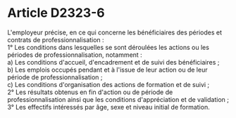 # Article D2323-6

  
L'employeur précise, en ce qui concerne les bénéficiaires des périodes et contrats de professionnalisation :   
1° Les conditions dans lesquelles se sont déroulées les actions ou les périodes de professionnalisation, notamment :   
a) Les conditions d'accueil, d'encadrement et de suivi des bénéficiaires ;   
b) Les emplois occupés pendant et à l'issue de leur action ou de leur période de professionnalisation ;   
c) Les conditions d'organisation des actions de formation et de suivi ;   
2° Les résultats obtenus en fin d'action ou de période de professionnalisation ainsi que les conditions d'appréciation et de validation ;   
3° Les effectifs intéressés par âge, sexe et niveau initial de formation.